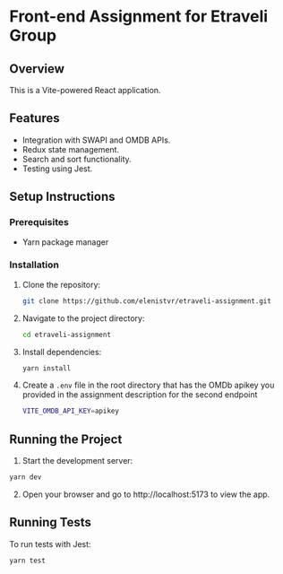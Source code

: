 # Front-end Assignment for Etraveli Group

## Overview

This is a Vite-powered React application.

## Features

- Integration with SWAPI and OMDB APIs.
- Redux state management.
- Search and sort functionality.
- Testing using Jest.

## Setup Instructions

### Prerequisites

- Yarn package manager

### Installation

1. Clone the repository:

   ```bash
   git clone https://github.com/elenistvr/etraveli-assignment.git
   ```

2. Navigate to the project directory:

   ```bash
   cd etraveli-assignment
   ```

3. Install dependencies:

   ```bash
   yarn install
   ```
4. Create a `.env` file in the root directory that has the OMDb apikey you provided in the assignment description for the second endpoint
   ```bash
   VITE_OMDB_API_KEY=apikey
   ```

## Running the Project

1. Start the development server:

```bash
yarn dev
```

2. Open your browser and go to http://localhost:5173 to view the app.

## Running Tests

To run tests with Jest:

```bash
yarn test
```
